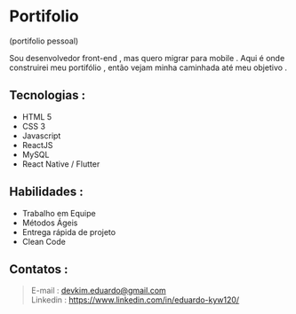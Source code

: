 # Portifolio
 (portifolio pessoal)

 Sou desenvolvedor front-end , mas quero migrar para mobile . Aqui é onde construirei meu portifólio , então vejam minha caminhada até meu objetivo .

 ## Tecnologias :

- HTML 5
- CSS 3
-  Javascript
-  ReactJS
-  MySQL
-  React Native / Flutter

## Habilidades :

- Trabalho em Equipe 
- Métodos Ágeis
- Entrega rápida de projeto
- Clean Code

## Contatos :

> E-mail : devkim.eduardo@gmail.com<br>
> Linkedin : https://www.linkedin.com/in/eduardo-kyw120/
